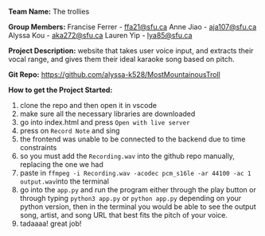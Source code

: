 **Team Name:**
The trollies

**Group Members:**
Francise Ferrer - ffa21@sfu.ca
Anne Jiao - aja107@sfu.ca
Alyssa Kou - aka272@sfu.ca
Lauren Yip - lya85@sfu.ca

**Project Description:**
website that takes user voice input, and extracts their vocal range, and gives them their ideal karaoke song based on pitch.

**Git Repo:**
https://github.com/alyssa-k528/MostMountainousTroll

**How to get the Project Started:**
1. clone the repo and then open it in vscode
2. make sure all the necessary libraries are downloaded
3. go into index.html and press ```Open with live server```
4. press on ```Record Note``` and sing
5. the frontend was unable to be connected to the backend due to time constraints
6. so you must add the ```Recording.wav``` into the github repo manually, replacing the one we had
7. paste in ```ffmpeg -i Recording.wav -acodec pcm_s16le -ar 44100 -ac 1 output.wav```into the terminal
8. go into the ```app.py``` and run the program either through the play button or through typing ```python3 app.py``` or ```python app.py``` depending on your python version, then in the terminal you would be able to see the output song, artist, and song URL that best fits the pitch of your voice. 
9. tadaaaa! great job!